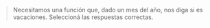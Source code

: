 > Necesitamos una función que, dado un mes del año, nos diga si es vacaciones. Seleccioná las respuestas correctas.